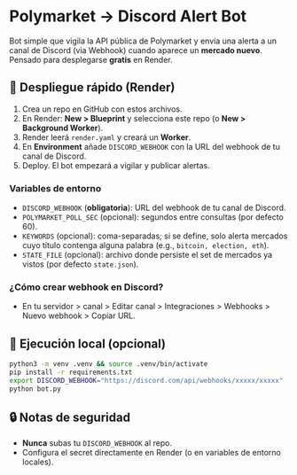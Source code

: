 # Polymarket -> Discord Alert Bot

Bot simple que vigila la API pública de Polymarket y envía una alerta a un canal de Discord
(via Webhook) cuando aparece un **mercado nuevo**. Pensado para desplegarse **gratis** en Render.

## 🚀 Despliegue rápido (Render)
1. Crea un repo en GitHub con estos archivos.
2. En Render: **New > Blueprint** y selecciona este repo (o **New > Background Worker**).
3. Render leerá `render.yaml` y creará un **Worker**.
4. En **Environment** añade `DISCORD_WEBHOOK` con la URL del webhook de tu canal de Discord.
5. Deploy. El bot empezará a vigilar y publicar alertas.

### Variables de entorno
- `DISCORD_WEBHOOK` (**obligatoria**): URL del webhook de tu canal de Discord.
- `POLYMARKET_POLL_SEC` (opcional): segundos entre consultas (por defecto 60).
- `KEYWORDS` (opcional): coma-separadas; si se define, solo alerta mercados cuyo título contenga alguna palabra (e.g., `bitcoin, election, eth`).
- `STATE_FILE` (opcional): archivo donde persiste el set de mercados ya vistos (por defecto `state.json`).

### ¿Cómo crear webhook en Discord?
- En tu servidor > canal > Editar canal > Integraciones > Webhooks > Nuevo webhook > Copiar URL.

## 🧪 Ejecución local (opcional)
```bash
python3 -m venv .venv && source .venv/bin/activate
pip install -r requirements.txt
export DISCORD_WEBHOOK="https://discord.com/api/webhooks/xxxxx/xxxxx"
python bot.py
```

## 🔒 Notas de seguridad
- **Nunca** subas tu `DISCORD_WEBHOOK` al repo.
- Configura el secret directamente en Render (o en variables de entorno locales).
